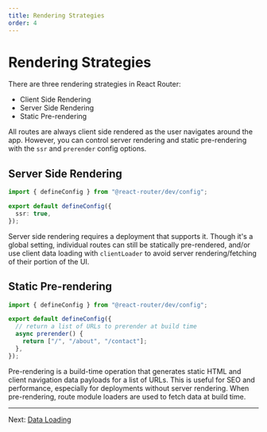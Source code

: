 ```yaml
---
title: Rendering Strategies
order: 4
---
```


# Rendering Strategies

There are three rendering strategies in React Router:

- Client Side Rendering
- Server Side Rendering
- Static Pre-rendering

All routes are always client side rendered as the user navigates around the app. However, you can control server rendering and static pre-rendering with the `ssr` and `prerender` config options.

## Server Side Rendering

```ts filename=react-router.config.ts
import { defineConfig } from "@react-router/dev/config";

export default defineConfig({
  ssr: true,
});
```

Server side rendering requires a deployment that supports it. Though it's a global setting, individual routes can still be statically pre-rendered, and/or use client data loading with `clientLoader` to avoid server rendering/fetching of their portion of the UI.

## Static Pre-rendering

```ts filename=react-router.config.ts
import { defineConfig } from "@react-router/dev/config";

export default defineConfig({
  // return a list of URLs to prerender at build time
  async prerender() {
    return ["/", "/about", "/contact"];
  },
});
```

Pre-rendering is a build-time operation that generates static HTML and client navigation data payloads for a list of URLs. This is useful for SEO and performance, especially for deployments without server rendering. When pre-rendering, route module loaders are used to fetch data at build time.

---

Next: [Data Loading](./data-loading)
